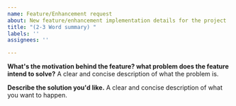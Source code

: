 ```yaml
---
name: Feature/Enhancement request
about: New feature/enhancement implementation details for the project
title: "(2-3 Word summary) "
labels: ''
assignees: ''

---
```


**What's the motivation behind the feature? what problem does the feature intend to solve?**
A clear and concise description of what the problem is.

**Describe the solution you'd like.**
A clear and concise description of what you want to happen.
